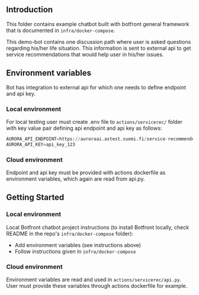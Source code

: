 ## Introduction 

This folder contains example chatbot built with botfront general framework that is documented in `infra/docker-compose`.

This demo-bot contains one discussion path where user is asked questions regarding his/her life situation. This information
is sent to external api to get service recommendations that would help user in his/her issues. 

## Environment variables

Bot has integration to external api for which one needs to define endpoint and api key.

### Local environment

For local testing user must create .env file to `actions/servicerec/` folder
with key value pair defining api endpoint and api key as follows:
```python
AURORA_API_ENDPOINT=https://auroraai.astest.suomi.fi/service-recommender/v1/recommend_service
AURORA_API_KEY=api_key_123
```
### Cloud environment

Endpoint and api key must be provided with actions dockerfile as environment variables, which again are read from api.py. 

## Getting Started
 
### Local environment
Local Botfront chatbot project instructions (to install Botfront locally, check README in the repo's `infra/docker-compose` folder):

* Add environment variables (see instructions above)
* Follow instructions given in `infra/docker-compose` 

### Cloud environment

Environment variables are read and used in `actions/servicerec/api.py`. User must provide these variables through actions
dockerfile for example.